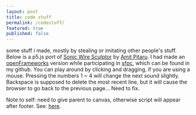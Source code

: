 ```yaml
---
layout: post
title: code stuff
permalink: /codestuff/
featured: true
published: false
---
```


some stuff i made, mostly by stealing or imitating other people's stuff. Below is a p5.js port of [Sonic Wire Sculptor](http://www.sonicwiresculptor.com/) by [Amit Pitaru](http://pitaru.com). I had made an [openFrameworks](http://openframeworks.cc/) version while participating in [sfpc](http://sfpc.io), which can be found in my github. You can play around by clicking and dragging, if you are using a mouse. Pressing the numbers 1 ~ 4 will change the next sound slightly. Backspace is supposed to delete the most recent line, but it will cause the browser to go back to the previous page... Need to fix.

<!--
<div id="p5-container">
	<script src="{{site.baseurl}}/js/p5/libraries/p5.js" type="text/javascript"></script>
	<script src="{{site.baseurl}}/js/p5/libraries/p5.dom.js" type="text/javascript"></script>
	<script src="{{site.baseurl}}/js/p5/libraries/p5.sound.js" type="text/javascript"></script>
	<script src="{{site.baseurl}}/js/p5/sws.js" type="text/javascript"></script>
</div>
-->
Note to self: need to give parent to canvas, otherwise script will appear after footer. See: [here](https://github.com/processing/p5.js/wiki/Beyond-the-canvas).